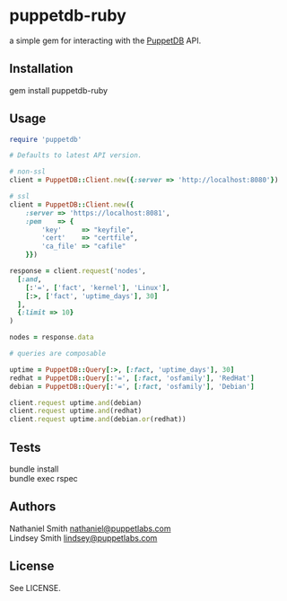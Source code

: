 # puppetdb-ruby

a simple gem for interacting with the
[PuppetDB](https://github.com/puppetlabs/puppetdb) API.

## Installation

gem install puppetdb-ruby

## Usage

```ruby
require 'puppetdb'

# Defaults to latest API version.

# non-ssl
client = PuppetDB::Client.new({:server => 'http://localhost:8080'})

# ssl
client = PuppetDB::Client.new({
    :server => 'https://localhost:8081',
    :pem    => {
        'key'     => "keyfile",
        'cert'    => "certfile",
        'ca_file' => "cafile"
    }})

response = client.request('nodes',
  [:and,
    [:'=', ['fact', 'kernel'], 'Linux'],
    [:>, ['fact', 'uptime_days'], 30]
  ],
  {:limit => 10}
)

nodes = response.data

# queries are composable

uptime = PuppetDB::Query[:>, [:fact, 'uptime_days'], 30]
redhat = PuppetDB::Query[:'=', [:fact, 'osfamily'], 'RedHat']
debian = PuppetDB::Query[:'=', [:fact, 'osfamily'], 'Debian']

client.request uptime.and(debian)
client.request uptime.and(redhat)
client.request uptime.and(debian.or(redhat))
```

## Tests

bundle install  
bundle exec rspec

## Authors

Nathaniel Smith <nathaniel@puppetlabs.com>  
Lindsey Smith <lindsey@puppetlabs.com>

## License

See LICENSE.
